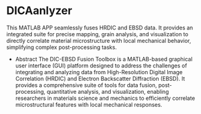 # DICAanlyzer
This MATLAB APP seamlessly fuses HRDIC and EBSD data. It provides an integrated suite for precise mapping, grain analysis, and visualization to directly correlate material microstructure with local mechanical behavior, simplifying complex post-processing tasks.

* Abstract
The DIC-EBSD Fusion Toolbox is a MATLAB-based graphical user interface (GUI) platform designed to address the challenges of integrating and analyzing data from High-Resolution Digital Image Correlation (HRDIC) and Electron Backscatter Diffraction (EBSD). It provides a comprehensive suite of tools for data fusion, post-processing, quantitative analysis, and visualization, enabling researchers in materials science and mechanics to efficiently correlate microstructural features with local mechanical responses.
